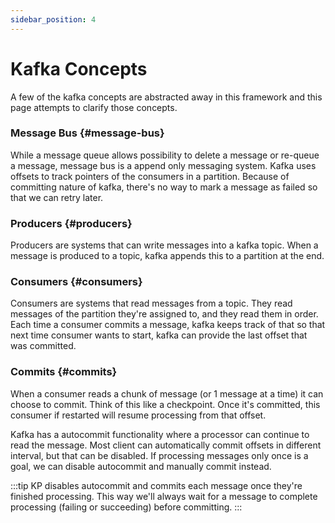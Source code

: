```yaml
---
sidebar_position: 4
---
```


# Kafka Concepts
A few of the kafka concepts are abstracted away in this framework and this page attempts to clarify those concepts.

### Message Bus {#message-bus}
While a message queue allows possibility to delete a message or re-queue a message, message bus is a append only messaging system.
Kafka uses offsets to track pointers of the consumers in a partition.
Because of committing nature of kafka, there's no way to mark a message as failed so that we can retry later.

### Producers {#producers}
Producers are systems that can write messages into a kafka topic.
When a message is produced to a topic, kafka appends this to a partition at the end.

### Consumers {#consumers}
Consumers are systems that read messages from a topic.
They read messages of the partition they're assigned to, and they read them in order.
Each time a consumer commits a message, kafka keeps track of that so that next time consumer wants to start, kafka can provide the last offset that was committed.

### Commits {#commits}
When a consumer reads a chunk of message (or 1 message at a time) it can choose to commit. Think of this like a checkpoint.
Once it's committed, this consumer if restarted will resume processing from that offset.

Kafka has a autocommit functionality where a processor can continue to read the message.
Most client can automatically commit offsets in different interval, but that can be disabled.
If processing messages only once is a goal, we can disable autocommit and manually commit instead.

:::tip
KP disables autocommit and commits each message once they're finished processing.
This way we'll always wait for a message to complete processing (failing or succeeding) before committing.
:::


